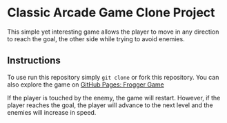 # Classic Arcade Game Clone Project

This simple yet interesting game allows the player to move in any direction to reach the goal, the other side while trying to avoid enemies. 

## Instructions

To use run this repository simply ```git clone``` or fork this repository. You can also explore the game on [GitHub Pages: Frogger Game](https://jjvmr.github.io/Frogger/)

If the player is touched by the enemy, the game will restart. However, if the player reaches the goal, the player will advance to the next level and the enemies will increase in speed.
